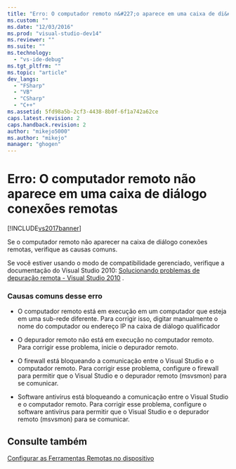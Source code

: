 ```yaml
---
title: "Erro: O computador remoto n&#227;o aparece em uma caixa de di&#225;logo conex&#245;es remotas | Microsoft Docs"
ms.custom: ""
ms.date: "12/03/2016"
ms.prod: "visual-studio-dev14"
ms.reviewer: ""
ms.suite: ""
ms.technology: 
  - "vs-ide-debug"
ms.tgt_pltfrm: ""
ms.topic: "article"
dev_langs: 
  - "FSharp"
  - "VB"
  - "CSharp"
  - "C++"
ms.assetid: 5fd98a5b-2cf3-4438-8b0f-6f1a742a62ce
caps.latest.revision: 2
caps.handback.revision: 2
author: "mikejo5000"
ms.author: "mikejo"
manager: "ghogen"
---
```

# Erro: O computador remoto n&#227;o aparece em uma caixa de di&#225;logo conex&#245;es remotas
[!INCLUDE[vs2017banner](../code-quality/includes/vs2017banner.md)]

Se o computador remoto não aparecer na caixa de diálogo conexões remotas, verifique as causas comuns.  
  
 Se você estiver usando o modo de compatibilidade gerenciado, verifique a documentação do Visual Studio 2010: [Solucionando problemas de depuração remota \- Visual Studio 2010](https://msdn.microsoft.com/en-us/library/2ys11ead\(v=vs.100\).aspx) .  
  
### Causas comuns desse erro  
  
-   O computador remoto está em execução em um computador que esteja em uma sub\-rede diferente. Para corrigir isso, digitar manualmente o nome do computador ou endereço IP na caixa de diálogo qualificador  
  
-   O depurador remoto não está em execução no computador remoto. Para corrigir esse problema, inicie o depurador remoto.  
  
-   O firewall está bloqueando a comunicação entre o Visual Studio e o computador remoto. Para corrigir esse problema, configure o firewall para permitir que o Visual Studio e o depurador remoto \(msvsmon\) para se comunicar.  
  
-   Software antivírus está bloqueando a comunicação entre o Visual Studio e o computador remoto. Para corrigir esse problema, configure o software antivírus para permitir que o Visual Studio e o depurador remoto \(msvsmon\) para se comunicar.  
  
## Consulte também  
 [Configurar as Ferramentas Remotas no dispositivo](../Topic/Set%20Up%20the%20Remote%20Tools%20on%20the%20Device.md)